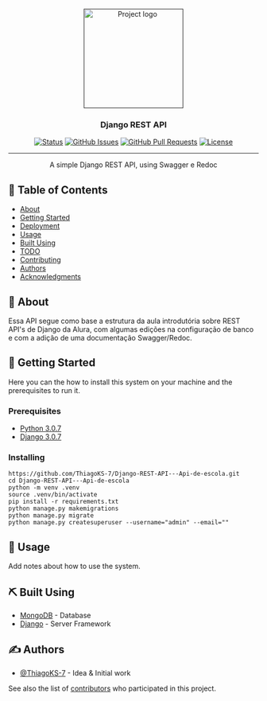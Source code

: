 <p align="center">
  <a href="" rel="noopener">
 <img width=200px height=200px src="https://user-images.githubusercontent.com/83460816/186146785-5aa5403b-9dfb-4bdb-80b5-0d0e4f79dd55.PNG" alt="Project logo"></a>
</p>

<h3 align="center">Django REST API</h3>

<div align="center">

[![Status](https://img.shields.io/badge/status-active-success.svg)]()
[![GitHub Issues](https://img.shields.io/github/issues/ThiagoKS-7/Django-REST-API---Api-de-escola.svg)](https://github.com//ThiagoKS-7/Django-REST-API---Api-de-escola/issues)
[![GitHub Pull Requests](https://img.shields.io/github/issues-pr/ThiagoKS-7/Django-REST-API---Api-de-escola.svg)](https://github.com/ThiagoKS-7/Django-REST-API---Api-de-escola/pulls)
[![License](https://img.shields.io/badge/license-MIT-blue.svg)](/LICENSE)

</div>

---

<p align="center"> A simple Django REST API, using Swagger e Redoc
    <br> 
</p>

## 📝 Table of Contents

- [About](#about)
- [Getting Started](#getting_started)
- [Deployment](#deployment)
- [Usage](#usage)
- [Built Using](#built_using)
- [TODO](../TODO.md)
- [Contributing](../CONTRIBUTING.md)
- [Authors](#authors)
- [Acknowledgments](#acknowledgement)

## 🧐 About <a name = "about"></a>

Essa API segue como base a estrutura da aula introdutória sobre REST API's de Django da Alura, com algumas edições na configuração de banco e com a adição de uma documentação Swagger/Redoc.

## 🏁 Getting Started <a name = "getting_started"></a>

Here you can the how to install this system on your machine and the prerequisites to run it.

### Prerequisites

- [Python 3.0.7](https://www.python.org/downloads/release/python-374/)
- [Django 3.0.7](https://github.com/django/django/releases/tag/3.0.7)

### Installing

```
https://github.com/ThiagoKS-7/Django-REST-API---Api-de-escola.git
cd Django-REST-API---Api-de-escola
python -m venv .venv
source .venv/bin/activate
pip install -r requirements.txt
python manage.py makemigrations
python manage.py migrate
python manage.py createsuperuser --username="admin" --email=""
```

## 🎈 Usage <a name="usage"></a>

Add notes about how to use the system.

## ⛏️ Built Using <a name = "built_using"></a>

- [MongoDB](https://www.mongodb.com/) - Database
- [Django](https://expressjs.com/) - Server Framework

## ✍️ Authors <a name = "authors"></a>

- [@ThiagoKS-7](https://github.com/ThiagoKS-7) - Idea & Initial work

See also the list of [contributors](https://github.com/kylelobo/The-Documentation-Compendium/contributors) who participated in this project.
